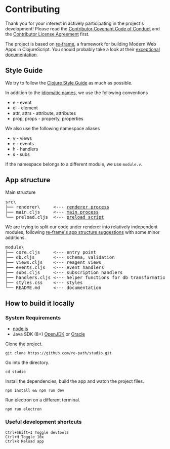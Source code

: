 # Contributing

Thank you for your interest in actively participating in the project's development!
Please read the [Contributor Covenant Code of Conduct](https://github.com/re-path/studio/blob/main/CODE_OF_CONDUCT.md) 
and the [Contributor License Agreement](cla.md) first.

The project is based on [re-frame](https://github.com/day8/re-frame/), 
a framework for building Modern Web Apps in ClojureScript.
You should probably take a look at their [exceptional documentation](https://day8.github.io/re-frame/re-frame/).

## Style Guide

We try to follow the [Clojure Style Guide](https://guide.clojure.style/) as much as possible.

In addition to the [idiomatic names](https://guide.clojure.style/#idiomatic-names),
we use the following conventions

- e - event
- el - element
- attr, attrs - attribute, attributes
- prop, props - property, properties

We also use the following namespace aliases

- v - views
- e - events
- h - handlers
- s - subs

If the namespace belongs to a different module, we use `module.v`.

## App structure

Main structure
<pre>
src\
├── renderer\     <--- <a href="https://www.electronjs.org/docs/latest/tutorial/process-model#the-renderer-process">renderer process</a>
├── main.cljs     <--- <a href="https://www.electronjs.org/docs/latest/tutorial/process-model#the-main-process">main process</a>
└── preload.cljs  <--- <a href="https://www.electronjs.org/docs/latest/tutorial/process-model#preload-scripts">preload script</a>
</pre>

We are trying to split our code under renderer into relatively independent modules, 
following [re-frame's app structure suggestions](https://day8.github.io/re-frame/App-Structure/)
with some minor additions. 

<pre>
module\
├── core.cljs     <--- entry point
├── db.cljs       <--- schema, validation
├── views.cljs    <--- reagent views
├── events.cljs   <--- event handlers
├── subs.cljs     <--- subscription handlers
├── handlers.cljs <--- helper functions for db transformations
├── styles.css    <--- styles
└── README.md     <--- documentation
</pre>

## How to build it locally

### System Requirements
- [node.js](https://nodejs.org/)
- Java SDK (8+) [OpenJDK](https://www.oracle.com/java/technologies/downloads/) or [Oracle](https://nodejs.org/)

Clone the project.
```
git clone https://github.com/re-path/studio.git
```
Go into the directory.
```
cd studio
```
Install the dependencies, build the app and watch the project files.
```
npm install && npm run dev
```
Run electron on a different terminal.
```
npm run electron
```

### Useful development shortcuts

```
Ctrl+Shift+I Toggle devtools
Ctrl+H Toggle 10x
Ctrl+R Reload app
```

